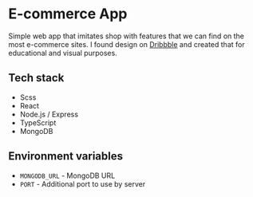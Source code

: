 # E-commerce App

Simple web app that imitates shop with features that we can find on the most e-commerce sites.
I found design on [Dribbble](https://dribbble.com/shots/19614098-Shopcart-E-Commerce-Product-Page) and created that for educational and visual purposes.

## Tech stack

-   Scss
-   React
-   Node.js / Express
-   TypeScript
-   MongoDB

## Environment variables

-   `MONGODB_URL` - MongoDB URL
-   `PORT` - Additional port to use by server
